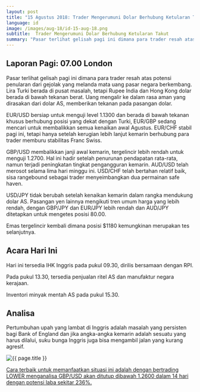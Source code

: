 ```yaml
---
layout: post
title: "15 Agustus 2018: Trader Mengerumuni Dolar Berhubung Ketularan Takut"
language: id
image: /images/aug-18/id-15-aug-18.png
subtitle:  Trader Mengerumuni Dolar Berhubung Ketularan Takut
summary: "Pasar terlihat gelisah pagi ini dimana para trader resah atas potensi penularan dari gejolak yang melanda mata uang pasar negara berkembang"
---
```

## Laporan Pagi: 07.00 London

Pasar terlihat gelisah pagi ini dimana para trader resah atas potensi penularan dari gejolak yang melanda mata uang pasar negara berkembang. Lira Turki berada di pusat masalah, tetapi Rupee India dan Hong Kong dolar berada di bawah tekanan berat. Uang mengalir ke dalam rasa aman yang dirasakan dari dolar AS, memberikan tekanan pada pasangan dolar.

EUR/USD bersiap untuk menguji level 1.1300 dan berada di bawah tekanan khusus berhubung posisi yang dekat dengan Turki, EUR/GBP sedang mencari untuk membalikkan semua kenaikan awal Agustus. EUR/CHF stabil pagi ini, tetapi hanya setelah kerugian lebih lanjut kemarin berhubung para trader memburu stabilitas Franc Swiss.

GBP/USD membalikkan janji awal kemarin, tergelincir lebih rendah untuk menguji 1.2700. Hal ini hadir setelah penurunan pendapatan rata-rata, namun terjadi peningkatan tingkat pengangguran kemarin. AUD/USD telah merosot selama lima hari minggu ini. USD/CHF telah bertahan relatif baik, sisa rangebound sebagai trader menyeimbangkan dua permainan safe haven.

USD/JPY tidak berubah setelah kenaikan kemarin dalam rangka mendukung dolar AS. Pasangan yen lainnya mengikuti tren umum harga yang lebih rendah, dengan GBP/JPY dan EUR/JPY lebih rendah dan AUD/JPY ditetapkan untuk mengetes posisi 80.00.

Emas tergelincir kembali dimana posisi $1180 kemungkinan merupakan tes selanjutnya.

## Acara Hari Ini

Hari ini tersedia IHK Inggris pada pukul 09.30, dirilis bersamaan dengan RPI.

Pada pukul 13.30, tersedia penjualan ritel AS dan manufaktur negara kerajaan.

Inventori minyak mentah AS pada pukul 15.30.

## Analisa

Pertumbuhan upah yang lambat di Inggris adalah masalah yang persisten bagi Bank of England dan jika angka-angka kemarin adalah sesuatu yang harus dilalui, suku bunga Inggris juga bisa mengambil jalan yang kurang agresif.

<img src="{{ site.url }}/images/aug-18/id-15-aug-18.png" alt="{{ page.title }}" title="{{ page.title }}">

<a href="%LINK%%currency=USD&market=forex&underlying=frxGBPUSD&formname=higherlower&duration_amount=14&duration_units=d&amount=10&amount_type=stake&expiry_type=duration&barrier=1.2600" target="_blank" rel="noopener noreferrer nofollow">Cara terbaik untuk memanfaatkan situasi ini adalah dengan bertrading LOWER menganalisa GBP/USD akan ditutup dibawah 1.2600 dalam 14 hari dengan potensi laba sekitar 236%.</a>
